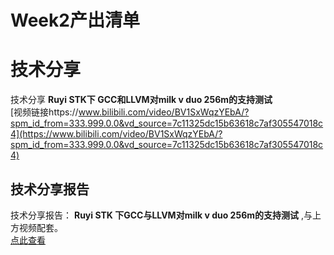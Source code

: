 # Week2产出清单

# 技术分享
技术分享 **Ruyi STK下 GCC和LLVM对milk v duo 256m的支持测试**  
[视频链接https://www.bilibili.com/video/BV1SxWqzYEbA/?spm_id_from=333.999.0.0&vd_source=7c11325dc15b63618c7af305547018c4](https://www.bilibili.com/video/BV1SxWqzYEbA/?spm_id_from=333.999.0.0&vd_source=7c11325dc15b63618c7af305547018c4)
## 技术分享报告
技术分享报告： **Ruyi STK 下GCC与LLVM对milk v duo 256m的支持测试** ,与上方视频配套。  
[点此查看](../../../tech-sharing/2025-10/Milk-V-Duo.md)
